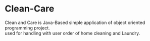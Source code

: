 # Clean-Care<br>
Clean and Care is Java-Based simple application of object oriented programming project.<br>
used for handling with user order of home cleaning and Laundry.
